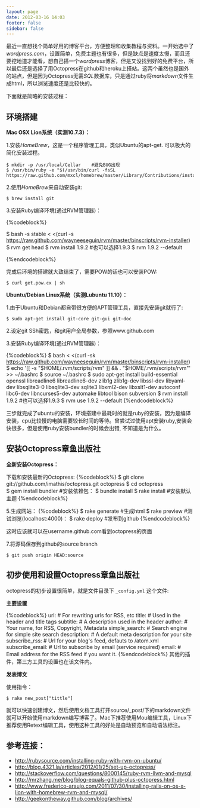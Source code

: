 ```yaml
---
layout: page
date: 2012-03-16 14:03
footer: false
sidebar: false
---
```




最近一直想找个简单好用的博客平台，方便整理和收集教程与资料。一开始选中了*wordpress.com*，设置简单，免费主题也有很多，但是缺点是速度太慢，而且还要挖地道才能看，想自己搭一个*wordpress*博客，但是又没找到好的免费平台，所以最后还是选择了用Octopress在github和heroku上搭站。这两个虽然也是国外的站点，但是因为Octopress无需*SQL*数据库，只是通过ruby将*markdown*文件生成html，所以浏览速度还是比较快的。

下面就是简略的安装过程：


<!-- more -->


## 环境搭建

**Mac OSX Lion系统（实测10.7.3）：**

1.安装*HomeBrew*，这是一个程序管理工具，类似Ubuntu的apt-get. 可以极大的简化安装过程。
	
	$ mkdir -p /usr/local/Cellar	#避免BUG出现
	$ /usr/bin/ruby -e "$(/usr/bin/curl -fsSL https://raw.github.com/mxcl/homebrew/master/Library/Contributions/install_homebrew.rb)"	

2.使用*HomeBrew*来自动安装git:

	$ brew install git


3.安装Ruby编译环境(通过RVM管理器)：

{%codeblock%}

$ bash -s stable < <(curl -s https://raw.github.com/wayneeseguin/rvm/master/binscripts/rvm-installer)
$ rvm get head
$ rvm install 1.9.2 	#也可以选择1.9.3
$ rvm 1.9.2 --default

{%endcodeblock%}

完成后环境的搭建就大致结束了，需要POW的话也可以安装POW:

	$ curl get.pow.cx | sh


**Ubuntu/Debian Linux系统（实测Lubuntu 11.10）：**

1.由于Ubuntu和Debian都自带很方便的APT管理工具，直接先安装git就行了:
		
	$ sudo apt-get install git-core git-gui git-doc
		
2.设定git SSh密匙，和git用户全局参数，参照www.github.com

3.安装Ruby编译环境(通过RVM管理器)：

{%codeblock%}
$ bash < <(curl -sk https://raw.github.com/wayneeseguin/rvm/master/binscripts/rvm-installer)
$ echo '[[ -s "$HOME/.rvm/scripts/rvm" ]] && . "$HOME/.rvm/scripts/rvm"' >> ~/.bashrc
$ source ~/.bashrc
$ sudo apt-get install build-essential openssl libreadline6 libreadline6-dev zlib1g zlib1g-dev libssl-dev libyaml-dev libsqlite3-0 libsqlite3-dev sqlite3 libxml2-dev libxslt1-dev autoconf libc6-dev libncurses5-dev automake libtool bison subversion
$ rvm install 1.9.2			#也可以选择1.9.3
$ rvm use 1.9.2 --default
{%endcodeblock%}

三步就完成了ubuntu的安装，环境搭建中最耗时的就是ruby的安装，因为是编译安装，cpu比较慢的电脑需要较长时间的等待。曾尝试过使用apt安装ruby,安装会快很多，但是使用ruby安装bundler的时候会出错, 不知道是为什么。



## 安装Octopress章鱼出版社

**全新安装Octopress：**

下载和安装最新的Octopress:
{%codeblock%}
$ git clone git://github.com/imathis/octopress.git octopress
$ cd octopress		
$ gem install bundler #安装依赖包：
$ bundle install
$ rake install	#安装默认主题	
{%endcodeblock%}

5.生成网站：
{%codeblock%}
$ rake generate #生成html
$ rake preview	#测试浏览(localhost:4000)：
$ rake deploy #发布到github
{%endcodeblock%}
	
这时应该就可以在username.github.com看到octopress的页面
	
	
7.将源码保存到github的source branch

	$ git push origin HEAD:source
			 

	 
## 初步使用和设置Octopress章鱼出版社

octopress的初步设置很简单，就是文件目录下 `_config.yml` 这个文件:

**主要设置**

{%codeblock%}
url:                # For rewriting urls for RSS, etc
title:              # Used in the header and title tags
subtitle:           # A description used in the header
author:             # Your name, for RSS, Copyright, Metadata
simple_search:      # Search engine for simple site search
description:        # A default meta description for your site
subscribe_rss:      # Url for your blog's feed, defauts to /atom.xml
subscribe_email:    # Url to subscribe by email (service required)
email:              # Email address for the RSS feed if you want it.
{%endcodeblock%}
其他的插件，第三方工具的设置也在该文件内。

**发表博文**

使用指令：

	$ rake new_post["tittle"]
		
就可以快速创建博文，然后使用文档工具打开source/_post/下的markdown文件就可以开始使用markdown编写博客了。Mac下推荐使用Mou编辑工具，Linux下推荐使用Retext编辑工具，使用这种工具的好处是自动预览和自动语法标注。





## 参考连接：

* <http://rubysource.com/installing-ruby-with-rvm-on-ubuntu/>
* <http://blog.4321.la/articles/2012/01/25/set-up-octopress/>
* <http://stackoverflow.com/questions/8000145/ruby-rvm-llvm-and-mysql>
* <http://mrzhang.me/blog/blog-equals-github-plus-octopress.html>
* <http://www.frederico-araujo.com/2011/07/30/installing-rails-on-os-x-lion-with-homebrew-rvm-and-mysql/>
* <http://geekontheway.github.com/blog/archives/>



